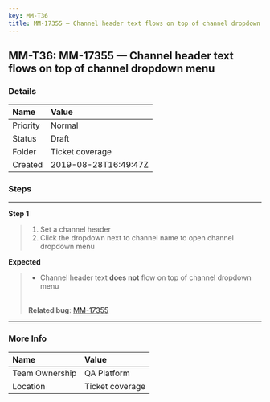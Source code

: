 ```yaml
---
key: MM-T36
title: MM-17355 — Channel header text flows on top of channel dropdown menu
---
```


## MM-T36: MM-17355 — Channel header text flows on top of channel dropdown menu

### Details

| Name     | Value                |
| :------- | :------------------- |
| Priority | Normal               |
| Status   | Draft                |
| Folder   | Ticket coverage      |
| Created  | 2019-08-28T16:49:47Z |

### Steps

<hr/>

**Step 1**

> <article><ol><li>Set a channel header</li><li>Click the dropdown next to channel name to open channel dropdown menu</li></ol></article>

**Expected**

> <article><ul><li>Channel header text <strong>does not</strong> flow on top of channel dropdown menu</li></ul><br><strong>Related bug</strong>: <a href="https://mattermost.atlassian.net/browse/MM-17355" rel="noopener noreferrer" target="_blank">MM-17355</a></article>

<hr/>

### More Info

| Name           | Value           |
| :------------- | :-------------- |
| Team Ownership | QA Platform     |
| Location       | Ticket coverage |
